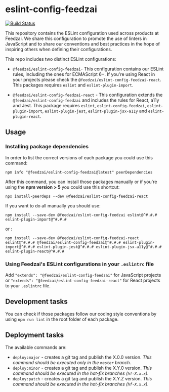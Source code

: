 # eslint-config-feedzai

[![Build Status](https://travis-ci.com/feedzai/eslint-config-feedzai.svg?branch=master)](https://travis-ci.com/feedzai/eslint-config-feedzai)

This repository contains the ESLint configuration used across products at Feedzai.
We share this configuration to promote the use of linters in JavaScript and to share our conventions and best practices in the hope of inspiring others when defining their configurations.

This repo includes two distinct ESLint configurations:

- `@feedzai/eslint-config-feedzai`- This configuration contains our ESLint rules, including the ones for ECMAScript 6+. 
If you're using React in your projects please check the `@feedzai/eslint-config-feedzai-react`.
This packages requires `eslint` and `eslint-plugin-import`.

- `@feedzai/eslint-config-feedzai-react` - This configuration extends the `@feedzai/eslint-config-feedzai` and includes the rules for React, a11y and Jest.
This package requires `eslint`, `eslint-config-feedzai`, `eslint-plugin-import`, `eslint-plugin-jest`, `eslint-plugin-jsx-a11y` and  `eslint-plugin-react`.

## Usage

### Installing package dependencies

In order to list the correct versions of each package you could use this command:

```shell
npm info "@feedzai/eslint-config-feedzai@latest" peerDependencies
```

After this command, you can install those packages manually or if you're using the **npm version > 5** you could use this shortcut:

```shell
npx install-peerdeps --dev @feedzai/eslint-config-feedzai-react
```

If you want to do all manually you should use:

```shell
npm install --save-dev @feedzai/eslint-config-feedzai eslint@^#.#.# eslint-plugin-import@^#.#.#
```

or :

```shell
npm install --save-dev @feedzai/eslint-config-feedzai-react eslint@^#.#.# @feedzai/eslint-config-feedzai@^#.#.# eslint-plugin-import@^#.#.# eslint-plugin-jest@^#.#.# eslint-plugin-jsx-a11y@^#.#.# eslint-plugin-react@^#.#.#
```

### Using Feedzai's ESLint configurations in your `.eslintrc` file

Add `"extends": "@feedzai/eslint-config-feedzai"` for JavaScript projects or `"extends": "@feedzai/eslint-config-feedzai-react"` for React projects to your `.eslintrc` file.

## Development tasks

You can check if those packages follow our coding style conventions by using `npm run lint` in the root folder of each package.

## Deployment tasks

The available commands are:

- `deploy:major` - creates a git tag and publish the X.0.0 version. _This command should be executed only in the `master` branch._
- `deploy:minor` - creates a git tag and publish the X.Y.0 version. _This command should be executed in the hot-fix branches (`hf-X.x.x`)._
- `deploy:patch` - creates a git tag and publish the X.Y.Z version. _This command should be executed in the hot-fix branches (`hf-X.x.x`)._
